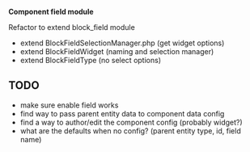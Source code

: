 **Component field module**

Refactor to extend block_field module
- extend BlockFieldSelectionManager.php (get widget options)
- extend BlockFieldWidget (naming and selection manager)
- extend BlockFieldType (no select options)

## TODO
- make sure enable field works
- find way to pass parent entity data to component data config
- find a way to author/edit the component config (probably widget?)
- what are the defaults when no config? (parent entity type, id, field name)

